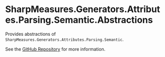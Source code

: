 # SharpMeasures.Generators.Attributes.Parsing.Semantic.Abstractions

Provides abstractions of `SharpMeasures.Generators.Attributes.Parsing.Semantic`.

See the [GitHub Repository](https://github.com/SharpMeasures/sharp-measures-generators) for more information.